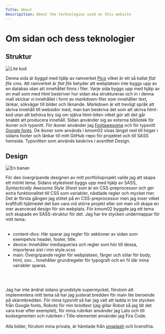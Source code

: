 ```yaml
---
Title: About
Descripition: About the technologies used on this website
---
```


Om sidan och dess teknologier
=============================

Struktur
-----------------------------
![Lite kod](%assets_url%/img/code.jpg "Kod på en skärm")

Denna sida är byggd med hjälp av ramverket [Pico](https://picocms.org/) vilket är ett så kallat *flat file cms*. Att ramverket är *flat file* betyder att webplatsen inte byggs upp av en databas utan att innehållet finns i filer. Varje sida byggs upp med hjälp av en mall som med html beskriver hur sidan ska struktureras och in i denna mall skickar vi innehållet i form av *markdown*-filer som innehåller text, länkar, sökvägar till bilder och liknande. *Markdown* är ett trevligt språk att skriva innehåll till websidor med, man kan beskriva det som att skriva html-kod utan att behöva bry sig om själva html-biten vilket gör att det går snabbt att producera innehåll. Sidan använder sig av externa bibliotek för ikoner och typsnitt. För ikoner använder jag [Fontawesome](https://fontawesome.com/) och för typsnitt [Google fonts](https://fonts.google.com/). De ikoner som används i kmom02 visas längst ned till höger i sidans footer och länkar till mitt GitHub-repo för projektet och till SASS hemsida. Typsnitten som används beskrivs i avsnittet Design.

Design
-----------------------------
![En banan](%assets_url%/img/design.jpg "En designad banan")

För den övergripande designen av mitt portfolioprojekt valde jag att skapa ett mörkt tema. Sidans stylesheet byggs upp med hjälp av SASS, *Syntactically Awesome Style Sheet* som är en CSS-preprocessor och ger extra funktionalitet till CSS som variabler, nästlade regler och mycket mer. Det är första gången jag stötet på en CSS-preprocessor men jag inser vilket kraftfullt hjälmedel det kan vara vid större projekt eller om man vill skapa en mer avancerad design för sin webplats. För kmom02 byggde jag ett tema och skapade en SASS-struktur för det. Jag har tre stycken undermappar för mitt tema:
<br>
<br>
- content-divs: Här sparar jag regler för sektioner av sidan som exempelvis header, footer, title.
- device: Innehåller mediaqueries och regler som hör till dessa, importeras sist i min style.scss
- main: Övergripande regler för webplatsen, färger och stilar för body, html, osv... Innehåller grundregeler för typografi och en fil där mina variabler sparas.
<br>
<br>

Jag har inte ändrat sidans grundstyle supermycket, förutom att implementera mitt tema så har jag justerat bredden för main lite beroende på skärmbredden. För mina typsnitt så har jag valt att ladda in tre stycken från Google fonts, Roboto för min brödtext (jag gillar Robot så jag lät det vara kvar efter exemplet), för mina rubriker använder jag Lato och till kodsegmenten och rubriken i Title-elementet använder jag Fira Code.
<br>
<br>
Alla bilder, förutom mina privata, är hämtade från [unsplash](https://unsplash.com/) och licensfria.

